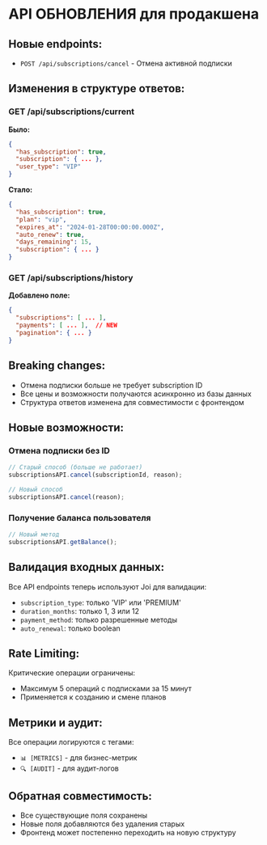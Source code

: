 # API ОБНОВЛЕНИЯ для продакшена

## Новые endpoints:
- `POST /api/subscriptions/cancel` - Отмена активной подписки

## Изменения в структуре ответов:

### GET /api/subscriptions/current
**Было:**
```json
{
  "has_subscription": true,
  "subscription": { ... },
  "user_type": "VIP"
}
```

**Стало:**
```json
{
  "has_subscription": true,
  "plan": "vip",
  "expires_at": "2024-01-28T00:00:00.000Z",
  "auto_renew": true,
  "days_remaining": 15,
  "subscription": { ... }
}
```

### GET /api/subscriptions/history
**Добавлено поле:**
```json
{
  "subscriptions": [ ... ],
  "payments": [ ... ],  // NEW
  "pagination": { ... }
}
```

## Breaking changes:
- Отмена подписки больше не требует subscription ID
- Все цены и возможности получаются асинхронно из базы данных
- Структура ответов изменена для совместимости с фронтендом

## Новые возможности:

### Отмена подписки без ID
```javascript
// Старый способ (больше не работает)
subscriptionsAPI.cancel(subscriptionId, reason);

// Новый способ
subscriptionsAPI.cancel(reason);
```



### Получение баланса пользователя
```javascript
// Новый метод
subscriptionsAPI.getBalance();
```

## Валидация входных данных:
Все API endpoints теперь используют Joi для валидации:
- `subscription_type`: только 'VIP' или 'PREMIUM'
- `duration_months`: только 1, 3 или 12
- `payment_method`: только разрешенные методы
- `auto_renewal`: только boolean

## Rate Limiting:
Критические операции ограничены:
- Максимум 5 операций с подписками за 15 минут
- Применяется к созданию и смене планов

## Метрики и аудит:
Все операции логируются с тегами:
- `📊 [METRICS]` - для бизнес-метрик
- `🔍 [AUDIT]` - для аудит-логов

## Обратная совместимость:
- Все существующие поля сохранены
- Новые поля добавляются без удаления старых
- Фронтенд может постепенно переходить на новую структуру
